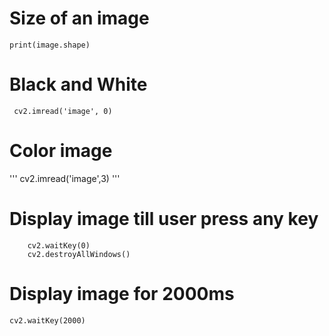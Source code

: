 # Size of an image

```print(image.shape)```

# Black and White
``` cv2.imread('image', 0)```

# Color image
''' cv2.imread('image',3) '''

# Display image till user press any key
``` cv2.imshow("Saijal Shakya", image)
    cv2.waitKey(0)
    cv2.destroyAllWindows()
```

# Display image for 2000ms
```cv2.waitKey(2000)```



